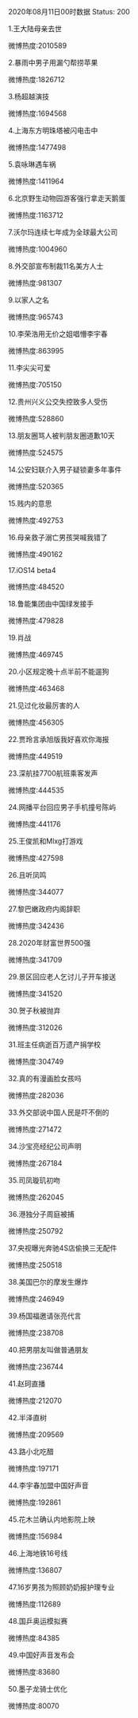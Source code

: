 2020年08月11日00时数据
Status: 200

1.王大陆母亲去世

微博热度:2010589

2.暴雨中男子用漏勺帮捞苹果

微博热度:1826712

3.杨超越演技

微博热度:1694568

4.上海东方明珠塔被闪电击中

微博热度:1477498

5.袁咏琳遇车祸

微博热度:1411964

6.北京野生动物园游客强行拿走天鹅蛋

微博热度:1163712

7.沃尔玛连续七年成为全球最大公司

微博热度:1004960

8.外交部宣布制裁11名美方人士

微博热度:981307

9.以家人之名

微博热度:965743

10.李荣浩用无价之姐唱懵李宇春

微博热度:863995

11.李尖尖可爱

微博热度:705150

12.贵州兴义公交失控致多人受伤

微博热度:528860

13.朋友圈骂人被判朋友圈道歉10天

微博热度:524575

14.公安妇联介入男子疑锁妻多年事件

微博热度:520365

15.贱内的意思

微博热度:492753

16.母亲救子溺亡男孩哭喊我错了

微博热度:490162

17.iOS14 beta4

微博热度:484520

18.鲁能集团由中国绿发接手

微博热度:479828

19.肖战

微博热度:469745

20.小区规定晚十点半前不能遛狗

微博热度:463468

21.见过化妆最厉害的人

微博热度:456305

22.贾玲言承旭版我好喜欢你海报

微博热度:449519

23.深航挂7700航班乘客发声

微博热度:444535

24.网播平台回应男子手机撞号陈屿

微博热度:441176

25.王俊凯和Mlxg打游戏

微博热度:427598

26.且听凤鸣

微博热度:344077

27.黎巴嫩政府内阁辞职

微博热度:342436

28.2020年财富世界500强

微博热度:341709

29.景区回应老人乞讨儿子开车接送

微博热度:341520

30.贺子秋被抛弃

微博热度:312026

31.班主任病逝百万遗产捐学校

微博热度:304749

32.真的有漫画脸女孩吗

微博热度:282036

33.外交部说中国人民是吓不倒的

微博热度:271472

34.沙宝亮经纪公司声明

微博热度:267184

35.司凤璇玑初吻

微博热度:262045

36.港独分子周庭被捕

微博热度:250792

37.央视曝光奔驰4S店偷换三无配件

微博热度:250518

38.美国巴尔的摩发生爆炸

微博热度:246949

39.杨国福邀请张亮代言

微博热度:238708

40.把男朋友叫做普通朋友

微博热度:236744

41.赵珂直播

微博热度:212070

42.半泽直树

微博热度:209569

43.路小北吃醋

微博热度:197171

44.李宇春加盟中国好声音

微博热度:192861

45.花木兰确认内地影院上映

微博热度:156984

46.上海地铁16号线

微博热度:136807

47.16岁男孩为照顾奶奶报护理专业

微博热度:112689

48.国乒奥运模拟赛

微博热度:84385

49.中国好声音发布会

微博热度:83680

50.墨子龙骑士优化

微博热度:80070


